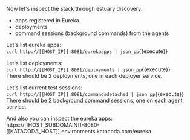 Now let's inspect the stack through estuary discovery:
- apps registered in Eureka
- deployments
- command sessions (background commands) from the agents

Let's list eureka apps:  
`curl http://[[HOST_IP]]:8081/eurekaapps | json_pp`{{execute}}  

Let's list deployments:  
`curl http://[[HOST_IP]]:8081/deployments | json_pp`{{execute}}  
There should be 2 deployments, one in each deployer service.

Let's list current test sessions:  
`curl http://[[HOST_IP]]:8081/commandsdetached | json_pp`{{execute}}    
There should be 2 background command sessions, one on each agent service.

And also you can inspect the eureka apps:    
https://[[HOST_SUBDOMAIN]]-8080-[[KATACODA_HOST]].environments.katacoda.com/eureka
